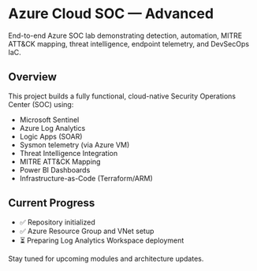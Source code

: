 # Azure Cloud SOC — Advanced
End-to-end Azure SOC lab demonstrating detection, automation, MITRE ATT&CK mapping, threat intelligence, endpoint telemetry, and DevSecOps IaC.

## Overview
This project builds a fully functional, cloud-native Security Operations Center (SOC) using:
- Microsoft Sentinel  
- Azure Log Analytics  
- Logic Apps (SOAR)  
- Sysmon telemetry (via Azure VM)  
- Threat Intelligence Integration  
- MITRE ATT&CK Mapping  
- Power BI Dashboards  
- Infrastructure-as-Code (Terraform/ARM)

## Current Progress
- ✅ Repository initialized  
- ✅ Azure Resource Group and VNet setup  
- ⏳ Preparing Log Analytics Workspace deployment  

Stay tuned for upcoming modules and architecture updates.
